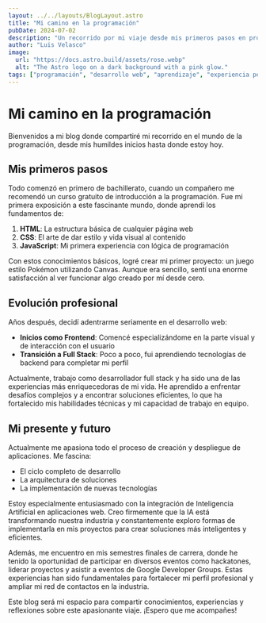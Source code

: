 ```yaml
---
layout: ../../layouts/BlogLayout.astro
title: "Mi camino en la programación"
pubDate: 2024-07-02
description: "Un recorrido por mi viaje desde mis primeros pasos en programación hasta convertirme en desarrollador full stack."
author: "Luis Velasco"
image:
  url: "https://docs.astro.build/assets/rose.webp"
  alt: "The Astro logo on a dark background with a pink glow."
tags: ["programación", "desarrollo web", "aprendizaje", "experiencia personal"]
---
```


# Mi camino en la programación

Bienvenidos a mi blog donde compartiré mi recorrido en el mundo de la programación, desde mis humildes inicios hasta donde estoy hoy.

## Mis primeros pasos

Todo comenzó en primero de bachillerato, cuando un compañero me recomendó un curso gratuito de introducción a la programación. Fue mi primera exposición a este fascinante mundo, donde aprendí los fundamentos de:

1. **HTML**: La estructura básica de cualquier página web
2. **CSS**: El arte de dar estilo y vida visual al contenido
3. **JavaScript**: Mi primera experiencia con lógica de programación

Con estos conocimientos básicos, logré crear mi primer proyecto: un juego estilo Pokémon utilizando Canvas. Aunque era sencillo, sentí una enorme satisfacción al ver funcionar algo creado por mí desde cero.

## Evolución profesional

Años después, decidí adentrarme seriamente en el desarrollo web:

- **Inicios como Frontend**: Comencé especializándome en la parte visual y de interacción con el usuario
- **Transición a Full Stack**: Poco a poco, fui aprendiendo tecnologías de backend para completar mi perfil

Actualmente, trabajo como desarrollador full stack y ha sido una de las experiencias más enriquecedoras de mi vida. He aprendido a enfrentar desafíos complejos y a encontrar soluciones eficientes, lo que ha fortalecido mis habilidades técnicas y mi capacidad de trabajo en equipo.

## Mi presente y futuro

Actualmente me apasiona todo el proceso de creación y despliegue de aplicaciones. Me fascina:

- El ciclo completo de desarrollo
- La arquitectura de soluciones
- La implementación de nuevas tecnologías

Estoy especialmente entusiasmado con la integración de Inteligencia Artificial en aplicaciones web. Creo firmemente que la IA está transformando nuestra industria y constantemente exploro formas de implementarla en mis proyectos para crear soluciones más inteligentes y eficientes.

Además, me encuentro en mis semestres finales de carrera, donde he tenido la oportunidad de participar en diversos eventos como hackatones, liderar proyectos y asistir a eventos de Google Developer Groups. Estas experiencias han sido fundamentales para fortalecer mi perfil profesional y ampliar mi red de contactos en la industria.

Este blog será mi espacio para compartir conocimientos, experiencias y reflexiones sobre este apasionante viaje. ¡Espero que me acompañes!
